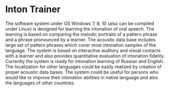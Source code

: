 Inton Trainer
=============
The software system under OS Windows 7, 8, 10 (also can be compiled under Linux) is designed for learning the intonation of oral speech. The learning is based on comparing the melodic portraits of a pattern phrase and a phrase pronounced by a learner. The acoustic data base includes large set of pattern phrases which cover most intonation samples of the language. The system is based on interactive auditory and visual contacts with a learner and also provides quantitative evaluation of intonation fidelity. Currently the system is ready for intonation learning of Russian and English. The localization for other languages could be easily realized by creation of proper acoustic data bases. The system could be useful for persons who would like to improve their intonation abilities in native language and also the languages of other countries.
